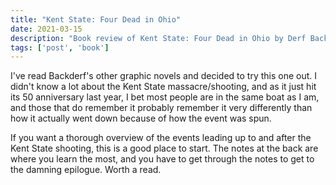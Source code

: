 ```yaml
---
title: "Kent State: Four Dead in Ohio"
date: 2021-03-15
description: "Book review of Kent State: Four Dead in Ohio by Derf Backderf"
tags: ['post', 'book']
---
```

I've read Backderf's other graphic novels and decided to try this one out. I didn't know a lot about
the Kent State massacre/shooting, and as it just hit its 50 anniversary last year, I bet most people
are in the same boat as I am, and those that do remember it probably remember it very differently than
how it actually went down because of how the event was spun.

If you want a thorough overview of the events leading up to and after the Kent State shooting, 
this is a good place to start. The notes at the back are where you learn the most, and you have to 
get through the notes to get to the damning epilogue. Worth a read.
